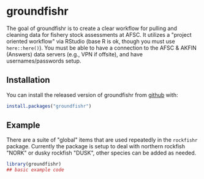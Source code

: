 
# groundfishr

<!-- badges: start -->
<!-- badges: end -->

The goal of groundfishr is to create a clear workflow for pulling and cleaning data for fishery stock assessments at AFSC. 
It utilizes a "project oriented workflow" via RStudio (base R is ok, though you must use `here::here()`). 
You must be able to have a connection to the AFSC & AKFIN (Answers) data servers (e.g., VPN if offsite), and have usernames/passwords setup.

## Installation

You can install the released version of groundfishr from [github](https://github.com/BenWilliams-NOAA/rockfishr) with:

``` r
install.packages("groundfishr")
```

## Example

There are a suite of "global" items that are used repeatedly in the `rockfishr` package. 
Currently the package is setup to deal with northern rockfish "NORK" or dusky rockfish "DUSK", other species can be added as needed. 


``` r
library(groundfishr)
## basic example code
```

